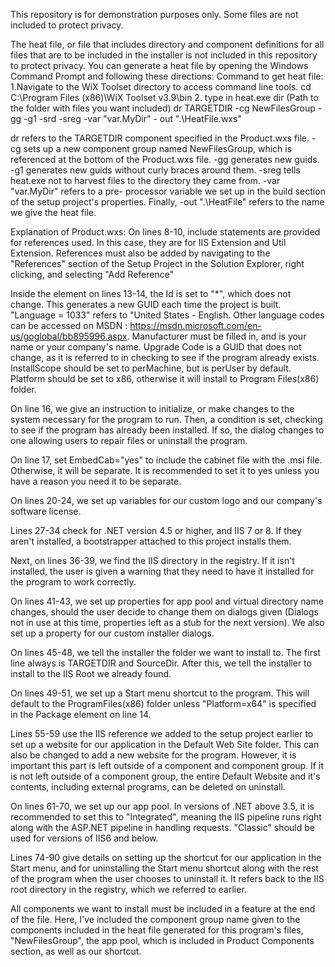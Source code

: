 This repository is for demonstration purposes only. Some files are not included to protect privacy.

The heat file, or file that includes directory and component definitions for all files that are to be included in the installer
is not included in this repository to protect privacy. You can generate a heat file by opening the Windows Command Prompt and 
following these directions: 
Command to get heat file: 
1.Navigate to the WiX Toolset directory to access command line tools. 
cd C:\Program Files (x86)\WiX Toolset v3.9\bin 
2. type in heat.exe dir (Path to the folder with files you want included) dr TARGETDIR -cg NewFilesGroup -gg -g1 -srd -sreg 
-var "var.MyDir" - out ".\HeatFile.wxs"

dr refers to the TARGETDIR component specified in the Product.wxs file. -cg sets up a new component group named NewFilesGroup, 
which is referenced at the bottom of the Product.wxs file. -gg generates new guids. -g1 generates new guids without curly braces
around them. -sreg tells heat.exe not to harvest files to the directory they came from. -var "var.MyDir" refers to a pre-
processor variable we set up in the build section of the setup project's properties. Finally, -out ".\HeatFile" refers to the
name we give the heat file. 

Explanation of Product.wxs: 
On lines 8-10, include statements are provided for references used. In this case, they are for IIS Extension and Util Extension. References must also be added by navigating to the "References" section of the Setup Project in the Solution Explorer, right clicking, and selecting "Add Reference"

Inside the <Product> element on lines 13-14, the Id is set to "*", which does not change. This generates a new GUID each time the project is built. "Language = 1033" refers to "United States - English. Other language codes can be accessed on MSDN : https://msdn.microsoft.com/en-us/goglobal/bb895996.aspx. Manufacturer must be filled in, and is your name or your company's name. Upgrade Code is a GUID that does not change, as it is referred to in checking to see if the program already exists. InstallScope should be set to perMachine, but is perUser by default. Platform should be set to x86, otherwise it will install to Program Files(x86) folder. 

On line 16, we give an instruction to initialize, or make changes to the system necessary for the program to run. Then, a condition is set, checking to see if the program has already been installed. If so, the dialog changes to one allowing users to repair files or uninstall the program. 

On line 17, set EmbedCab="yes" to include the cabinet file with the .msi file. Otherwise, it will be separate. It is recommended to set it to yes unless you have a reason you need it to be separate. 

On lines 20-24, we set up variables for our custom logo and our company's software license.

Lines 27-34 check for .NET version 4.5 or higher, and IIS 7 or 8. If they aren't installed, a bootstrapper attached to this project installs them. 

Next, on lines 36-39, we find the IIS directory in the registry. If it isn't installed, the user is given a warning that they need to have it installed for the program to work correctly.

On lines 41-43, we set up properties for app pool and virtual directory name changes, should the user decide to change them on dialogs given (Dialogs not in use at this time, properties left as a stub for the next version). We also set up a property for our custom installer dialogs.

On lines 45-48, we tell the installer the folder we want to install to. The first line always is TARGETDIR and SourceDir. After this, we tell the installer to install to the IIS Root we already found. 

On lines 49-51, we set up a Start menu shortcut to the program. This will default to the ProgramFiles(x86) folder unless "Platform=x64" is specified in the Package element on line 14.

Lines 55-59 use the IIS reference we added to the setup project earlier to set up a website for our application in the Default Web Site folder. This can also be changed to add a new website for the program. However, it is important this part is left outside of a component and component group. If it is not left outside of a component group, the entire Default Website and it's contents, including external programs, can be deleted on uninstall. 

On lines 61-70, we set up our app pool. In versions of .NET above 3.5, it is recommended to set this to "Integrated", meaning the IIS pipeline runs right along with the ASP.NET pipeline in handling requests. "Classic" should be used for versions of IIS6 and below. 

Lines 74-90 give details on setting up the shortcut for our application in the Start menu, and for uninstalling the Start menu shortcut along with the rest of the program when the user chooses to uninstall it. It refers back to the IIS root directory in the registry, which we referred to earlier. 

All components we want to install must be included in a feature at the end of the file. Here, I've included the component group name given to the components included in the heat file generated for this program's files, "NewFilesGroup", the app pool, which is included in Product Components section, as well as our shortcut. 

